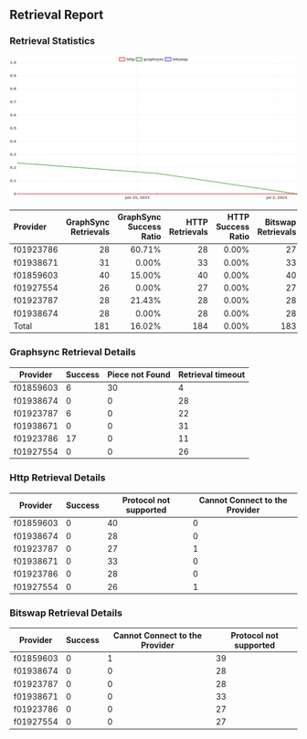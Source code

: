 ## Retrieval Report
### Retrieval Statistics
<img src="https://raw.githubusercontent.com/data-preservation-programs/filplus-checker-assets/main/filecoin-project/filecoin-plus-large-datasets/issues/2035/1688354354522.png"/>

| Provider  | GraphSync Retrievals | GraphSync Success Ratio | HTTP Retrievals | HTTP Success Ratio | Bitswap Retrievals | Bitswap Success Ratio |
| :-------- | -------------------: | ----------------------: | --------------: | -----------------: | -----------------: | --------------------: |
| f01923786 |                   28 |                  60.71% |              28 |              0.00% |                 27 |                 0.00% |
| f01938671 |                   31 |                   0.00% |              33 |              0.00% |                 33 |                 0.00% |
| f01859603 |                   40 |                  15.00% |              40 |              0.00% |                 40 |                 0.00% |
| f01927554 |                   26 |                   0.00% |              27 |              0.00% |                 27 |                 0.00% |
| f01923787 |                   28 |                  21.43% |              28 |              0.00% |                 28 |                 0.00% |
| f01938674 |                   28 |                   0.00% |              28 |              0.00% |                 28 |                 0.00% |
| Total     |                  181 |                  16.02% |             184 |              0.00% |                183 |                 0.00% |

### Graphsync Retrieval Details
| Provider  | Success | Piece not Found | Retrieval timeout |
| --------- | ------- | --------------- | ----------------- |
| f01859603 | 6       | 30              | 4                 |
| f01938674 | 0       | 0               | 28                |
| f01923787 | 6       | 0               | 22                |
| f01938671 | 0       | 0               | 31                |
| f01923786 | 17      | 0               | 11                |
| f01927554 | 0       | 0               | 26                |

### Http Retrieval Details
| Provider  | Success | Protocol not supported | Cannot Connect to the Provider |
| --------- | ------- | ---------------------- | ------------------------------ |
| f01859603 | 0       | 40                     | 0                              |
| f01938674 | 0       | 28                     | 0                              |
| f01923787 | 0       | 27                     | 1                              |
| f01938671 | 0       | 33                     | 0                              |
| f01923786 | 0       | 28                     | 0                              |
| f01927554 | 0       | 26                     | 1                              |

### Bitswap Retrieval Details
| Provider  | Success | Cannot Connect to the Provider | Protocol not supported |
| --------- | ------- | ------------------------------ | ---------------------- |
| f01859603 | 0       | 1                              | 39                     |
| f01938674 | 0       | 0                              | 28                     |
| f01923787 | 0       | 0                              | 28                     |
| f01938671 | 0       | 0                              | 33                     |
| f01923786 | 0       | 0                              | 27                     |
| f01927554 | 0       | 0                              | 27                     |
